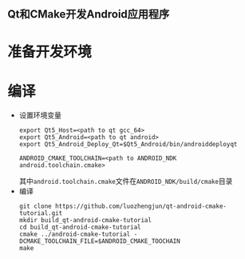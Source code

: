 ## Qt和CMake开发Android应用程序
# 准备开发环境

# 编译
  * 设置环境变量
    ```
    export Qt5_Host=<path to qt gcc_64>
    export Qt5_Android=<path to qt android>
    export Qt5_Android_Deploy_Qt=$Qt5_Android/bin/androiddeployqt

    ANDROID_CMAKE_TOOLCHAIN=<path to ANDROID_NDK android.toolchain.cmake>
    ```
    其中`android.toolchain.cmake`文件在`ANDROID_NDK/build/cmake`目录
  * 编译
    ```
    git clone https://github.com/luozhengjun/qt-android-cmake-tutorial.git
    mkdir build_qt-android-cmake-tutorial
    cd build_qt-android-cmake-tutorial
    cmake ../android-cmake-tutorial -DCMAKE_TOOLCHAIN_FILE=$ANDROID_CMAKE_TOOCHAIN
    make
    ```

